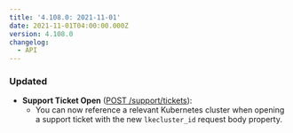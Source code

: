 ```yaml
---
title: '4.108.0: 2021-11-01'
date: 2021-11-01T04:00:00.000Z
version: 4.108.0
changelog:
  - API
---
```


### Updated

- **Support Ticket Open** ([POST /support/tickets](https://www.linode.com/docs/api/support/#support-ticket-open)):
  - You can now reference a relevant Kubernetes cluster when opening a support ticket with the new `lkecluster_id` request body property.
